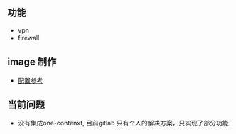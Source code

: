 

## 功能
-  vpn
-  firewall


## image 制作

- [配置参考](https://vyos.io/subscriptions/software/)



## 当前问题

- 没有集成one-contenxt, 目前gitlab 只有个人的解决方案，只实现了部分功能
